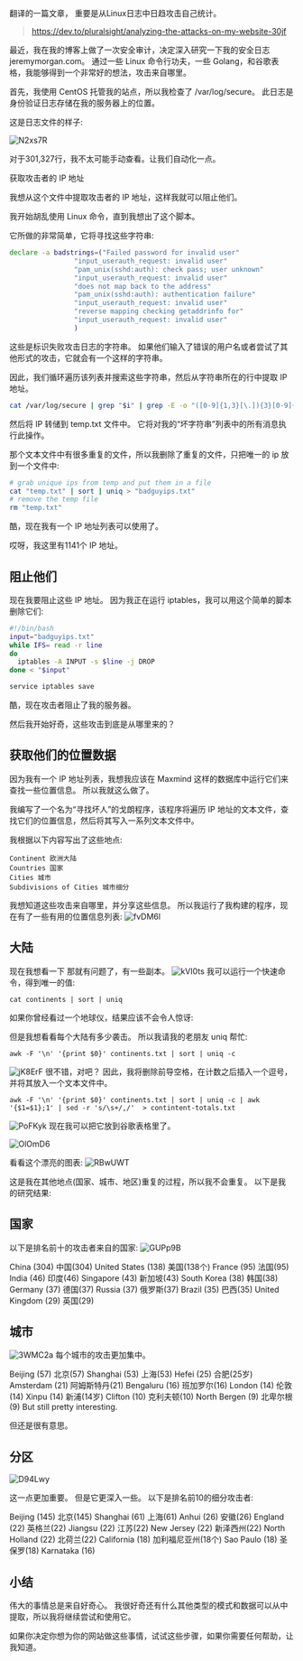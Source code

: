 翻译的一篇文章， 重要是从Linux日志中日趋攻击自己统计。
>https://dev.to/pluralsight/analyzing-the-attacks-on-my-website-30jf

最近，我在我的博客上做了一次安全审计，决定深入研究一下我的安全日志 jeremymorgan.com。 通过一些 Linux 命令行功夫，一些 Golang，和谷歌表格，我能够得到一个非常好的想法，攻击来自哪里。



首先，我使用 CentOS 托管我的站点，所以我检查了 /var/log/secure。 此日志是身份验证日志存储在我的服务器上的位置。


这是日志文件的样子:

![N2xs7R](https://cdn.jsdelivr.net/gh/chasays/mdPicGo@master/uPic/N2xs7R.png)



对于301,327行，我不太可能手动查看。让我们自动化一点。

获取攻击者的 IP 地址

我想从这个文件中提取攻击者的 IP 地址，这样我就可以阻止他们。


我开始胡乱使用 Linux 命令，直到我想出了这个脚本。

它所做的非常简单，它将寻找这些字符串:
```sh
declare -a badstrings=("Failed password for invalid user"
                "input_userauth_request: invalid user"
                "pam_unix(sshd:auth): check pass; user unknown"
                "input_userauth_request: invalid user"
                "does not map back to the address"
                "pam_unix(sshd:auth): authentication failure"
                "input_userauth_request: invalid user"
                "reverse mapping checking getaddrinfo for"
                "input_userauth_request: invalid user"
                )
```


这些是标识失败攻击日志的字符串。 如果他们输入了错误的用户名或者尝试了其他形式的攻击，它就会有一个这样的字符串。

因此，我们循环遍历该列表并搜索这些字符串，然后从字符串所在的行中提取 IP 地址。
```sh
cat /var/log/secure | grep "$i" | grep -E -o "([0-9]{1,3}[\.]){3}[0-9]{1,3}" | awk '{print $0}' | sort | uniq >> "temp.txt"
```


然后将 IP 转储到 temp.txt 文件中。 它将对我的“坏字符串”列表中的所有消息执行此操作。

那个文本文件中有很多重复的文件，所以我删除了重复的文件，只把唯一的 ip 放到一个文件中:
```sh
# grab unique ips from temp and put them in a file
cat "temp.txt" | sort | uniq > "badguyips.txt"
# remove the temp file
rm "temp.txt"
```

酷，现在我有一个 IP 地址列表可以使用了。


哎呀，我这里有1141个 IP 地址。

## 阻止他们
现在我要阻止这些 IP 地址。 因为我正在运行 iptables，我可以用这个简单的脚本删除它们:

```sh
#!/bin/bash
input="badguyips.txt"
while IFS= read -r line
do
  iptables -A INPUT -s $line -j DROP
done < "$input"

service iptables save
```

酷，现在攻击者阻止了我的服务器。



然后我开始好奇，这些攻击到底是从哪里来的？

## 获取他们的位置数据

因为我有一个 IP 地址列表，我想我应该在 Maxmind 这样的数据库中运行它们来查找一些位置信息。 所以我就这么做了。


我编写了一个名为“寻找坏人”的戈朗程序，该程序将遍历 IP 地址的文本文件，查找它们的位置信息，然后将其写入一系列文本文件中。


我根据以下内容写出了这些地点:
```
Continent 欧洲大陆
Countries 国家
Cities 城市
Subdivisions of Cities 城市细分
```
我想知道这些攻击来自哪里，并分享这些信息。 所以我运行了我构建的程序，现在有了一些有用的位置信息列表:
![fvDM6l](https://cdn.jsdelivr.net/gh/chasays/mdPicGo@master/uPic/fvDM6l.jpg)

##  大陆

现在我想看一下 
那就有问题了，有一些副本。
![kVI0ts](https://cdn.jsdelivr.net/gh/chasays/mdPicGo@master/uPic/kVI0ts.jpg)
我可以运行一个快速命令，得到唯一的值:
```
cat continents | sort | uniq
```


如果你曾经看过一个地球仪，结果应该不会令人惊讶:




但是我想看看每个大陆有多少袭击。 所以我请我的老朋友 uniq 帮忙:
```
awk -F '\n' '{print $0}' continents.txt | sort | uniq -c

```

![jK8ErF](https://cdn.jsdelivr.net/gh/chasays/mdPicGo@master/uPic/jK8ErF.jpg)
很不错，对吧？ 因此，我将删除前导空格，在计数之后插入一个逗号，并将其放入一个文本文件中。
```
awk -F '\n' '{print $0}' continents.txt | sort | uniq -c | awk '{$1=$1};1' | sed -r 's/\s+/,/'  > contintent-totals.txt

```
![PoFKyk](https://cdn.jsdelivr.net/gh/chasays/mdPicGo@master/uPic/PoFKyk.jpg)
现在我可以把它放到谷歌表格里了。

![OlOmD6](https://cdn.jsdelivr.net/gh/chasays/mdPicGo@master/uPic/OlOmD6.jpg)

看看这个漂亮的图表:
![RBwUWT](https://cdn.jsdelivr.net/gh/chasays/mdPicGo@master/uPic/RBwUWT.jpg)

这是我在其他地点(国家、城市、地区)重复的过程，所以我不会重复。 以下是我的研究结果:

##  国家


以下是排名前十的攻击者来自的国家:
![GUPp9B](https://cdn.jsdelivr.net/gh/chasays/mdPicGo@master/uPic/GUPp9B.jpg)

China (304) 中国(304)
United States (138) 美国(138个)
France (95) 法国(95)
India (46) 印度(46)
Singapore (43) 新加坡(43)
South Korea (38) 韩国(38)
Germany (37) 德国(37)
Russia (37) 俄罗斯(37)
Brazil (35) 巴西(35)
United Kingdom (29) 英国(29)

## 城市

![3WMC2a](https://cdn.jsdelivr.net/gh/chasays/mdPicGo@master/uPic/3WMC2a.jpg)
每个城市的攻击更加集中。

Beijing (57) 北京(57)
Shanghai (53) 上海(53)
Hefei (25) 合肥(25岁)
Amsterdam (21) 阿姆斯特丹(21)
Bengaluru (16) 班加罗尔(16)
London (14) 伦敦(14)
Xinpu (14) 新浦(14岁)
Clifton (10) 克利夫顿(10)
North Bergen (9) 北卑尔根(9)
But still pretty interesting.

但还是很有意思。

##  分区

![D94Lwy](https://cdn.jsdelivr.net/gh/chasays/mdPicGo@master/uPic/D94Lwy.jpg)

这一点更加重要。 但是它更深入一些。 以下是排名前10的细分攻击者:

Beijing (145) 北京(145)
Shanghai (61) 上海(61)
Anhui (26) 安徽(26)
England (22) 英格兰(22)
Jiangsu (22) 江苏(22)
New Jersey (22) 新泽西州(22)
North Holland (22) 北荷兰(22)
California (18) 加利福尼亚州(18个)
Sao Paulo (18) 圣保罗(18)
Karnataka (16)
## 小结

伟大的事情总是来自好奇心。 我很好奇还有什么其他类型的模式和数据可以从中提取，所以我将继续尝试和使用它。


如果你决定你想为你的网站做这些事情，试试这些步骤，如果你需要任何帮助，让我知道。